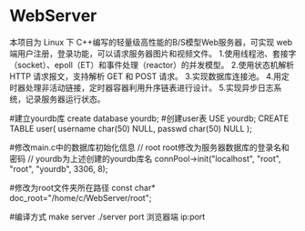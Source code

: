 # WebServer
本项目为 Linux 下 C++编写的轻量级高性能的B/S模型Web服务器，可实现 web 端用户注册，登录功能，可以请求服务器图片和视频文件。
1.使用线程池、套接字（socket）、epoll（ET）和事件处理（reactor）的并发模型。
2.使用状态机解析 HTTP 请求报文，支持解析 GET 和 POST 请求。
3.实现数据库连接池。
4.用定时器处理非活动链接，定时器容器利用升序链表进行设计。
5.实现异步日志系统，记录服务器运行状态。

#建立yourdb库
create database yourdb;
#创建user表
USE yourdb;
CREATE TABLE user(
    username char(50) NULL,
    passwd char(50) NULL
);

#修改main.c中的数据库初始化信息
// root root修改为服务器数据库的登录名和密码
// yourdb为上述创建的yourdb库名
connPool->init("localhost", "root", "root", "yourdb", 3306, 8);

#修改为root文件夹所在路径
const char* doc_root="/home/c/WebServer/root";

#编译方式
make server
./server port
浏览器端  ip:port
